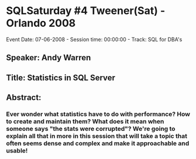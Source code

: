 # SQLSaturday #4 Tweener(Sat) - Orlando 2008
Event Date: 07-06-2008 - Session time: 00:00:00 - Track: SQL for DBA's
## Speaker: Andy Warren
## Title: Statistics in SQL Server
## Abstract:
### Ever wonder what statistics have to do with performance? How to create and maintain them? What does it mean when someone says "the stats were corrupted"? We're going to explain all that in more in this session that will take a topic that often seems dense and complex and make it approachable and usable!
